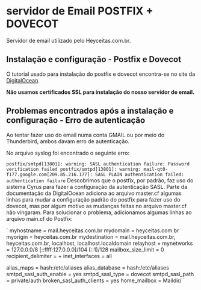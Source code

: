 # servidor de Email POSTFIX + DOVECOT

Servidor de email utilizado pelo Heyceitas.com.br.




## Instalação e configuração - Postfix e Dovecot

O tutorial usado para instalação do postfix e dovecot encontra-se no site da
 [DigitalOcean](https://www.digitalocean.com/community/tutorials/how-to-set-up-a-postfix-e-mail-server-with-dovecot).

**Não usamos certificados SSL para instalação do nosso servidor de email.** 

## Problemas encontrados após a instalação e configuração - Erro de autenticação

Ao tentar fazer uso do email numa conta GMAIL ou por meio do Thunderbird, ambos davam erro de autenticação.

No arquivo syslog foi encontrado o seguinte erro:

`
postfix/smtpd[13801]: warning: SASL authentication failure: Password verification failed
postfix/smtpd[13801]: warning: mail-qt0-f177.google.com[209.85.216.177]: SASL PLAIN authentication failed: authentication failure
`
Descobrimos que o postfix, por padrão, faz uso do sistema Cyrus para fazer a configuração da autenticação SASL. Parte da documentação da DigitalOcean adiciona ao arquivo master.cf algumas linhas para mudar a configuração padrão do postfix para fazer uso do dovecot, mas por algum motivo as mudanças feitas no arquivo master.cf não vingaram. Para solucionar o problema, adicionamos algumas linhas ao arquivo main.cf do Postfix:

`
myhostname = mail.heyceitas.com.br
mydomain = heyceitas.com.br
myorigin = heyceitas.com.br
mydestination = mail.heyceitas.com.br, heyceitas.com.br, localhost, localhost.localdomain
relayhost =
mynetworks = 127.0.0.0/8 [::ffff:127.0.0.0]/104 [::1]/128
mailbox_size_limit = 0
recipient_delimiter = +
inet_interfaces = all

alias_maps = hash:/etc/aliases
alias_database = hash:/etc/aliases
smtpd_sasl_auth_enable = yes
smtpd_sasl_type = dovecot
smtpd_sasl_path = private/auth
broken_sasl_auth_clients = yes
home_mailbox = Maildir/
`

